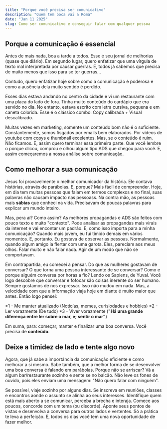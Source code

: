 ```yaml
---
title: "Porque você precisa ser comunicativo"
description: "Quem tem boca vai a Roma"
date: "Jan 11 2025"
slug: Como ser comunicativo e conseguir falar com qualquer pessoa
---
```


## Porque a comunicação é essencial

Antes de mais nada, boa a tarde a todos. Esse é seu jornal de melhorias (quase que diário). Em segundo lugar, quero enfatizar que uma vírgula de texto mal interpretada por causar guerras. E, todos já sabemos que precisa de muito menos que isso para se ter guerras...

Contudo, quero enfatizar hoje sobre como a comunicação é poderosa e como a ausência dela muito sentido é perdido. 

Esses dias estava andando no centro da cidade e vi um restaurante com uma placa do lado de fora. Tinha muito conteúdo do cardápio que era servido no dia. No entanto, estava escrito com letra cursiva, pequena e em caneta colorida. Esse é o clássico combo: Copy calibrada + Visual descalibrado. 

Muitas vezes em marketing, somente um conteúdo bom não é o suficiente. Constantemente, somos fisgados por emails bem elaborados. Por vídeos de youtube com copys e thumbnail excelentes. Mas, se o conteúdo é ruim. Não ficamos. E, assim quero terminar essa primeira parte. Que você lembre o porque clicou, comprou e olhou algum tipo ADS que chegou para você. E, assim começaremos a nossa análise sobre comunicação.

## Como melhorar a sua comunicação

Jesus foi provavelmente o melhor comunicador da história. Ele contava histórias, através de parábolas. E, porque? Mais fácil de compreender. Hoje, em dia tem muitas pessoas que falam em termos complexos e no final, suas palavras não causam impacto nas pessoass. Na contra mão, as pessoas mais **sábias** que conheci na vida. Precisavam de poucas palavras para explicar um mundo inteiro.

Mas, pera aí? Como assim? As melhores propagandas e ADS são feitos com pouco texto e muito "contexto". Pode analisar as propagandas mais virais da internet e vai encontar um padrão. E, como isso importa para a minha comunicação? Quando mais jovem, eu fui tímido demais em vários momentos. E, portanto. Eu gostava de observar as pessoas. Normalmente, quando algum amigo ia flertar com uma garota. Eles, pareciam aos meus olhos. Falar muito e não falar nada. Agir de um modo que não se comportavam.

Em contrapartida, eu comecei a pensar. Do que as mulheres gostavam de conversar? O que torna uma pessoa interessante de se conversar? Como e porque alguém conversa por horas a fio? Lendo os Sapiens, de Yuval. Você logo descobre que conversar e fofocar são coisas inerente do ser humano. Sempre gostamos de nos expressar. Isso não mudou em nada. Mas, a velocidade com que a informação viaja hoje em diante é muito maior que antes. Então logo pensei:

*1 - Me manter atualizado (Noticías, memes, curisiodades e hobbies)
*2 - Ler vorazmente (De tudo)
*3 - Viver vorazmente (**"Há uma grande diferença entre ler sobre o mar, e; sentir o mar"**)

Em suma, para: começar, manter e finalizar uma boa conversa. Você precisa de **conteúdo**. 

## Deixe a timidez de lado e tente algo novo

Agora, que já sabe a importância da comunicação eficiente e como melhorar a si mesmo. Sabe também, que a melhor forma de se desenvolver uma boa conversa é falando em parábolas. Porque não se arriscar? Vá a algum bar/restaurante sozinho e sente se no balcão. Não leve os fones de ouvido, pois eles enviam uma mensagem: "Não quero falar com ninguém".

Se possível, viaje sozinho por alguns dias. Se inscreva em reuniões, classes e encontros aonde o assunto se alinha ao seus interesses. Identifique quem está mais aberto a se comunicar, perceba a brecha e interaja. Comece aos poucos, concorde com um tema (ou discorde). Aponte seus pontos de vistas e desenvolva a conversa para outros lados e vertentes. Só a prática te leva a perfeição. E, todos os dias você tem uma nova oportunidade de fazer melhor. 